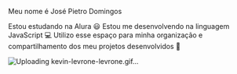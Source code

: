 Meu nome é José Pietro Domingos

Estou estudando na Alura 😃
Estou me desenvolvendo na linguagem JavaScript 💻
Utilizo esse espaço para minha organização e compartilhamento dos meu projetos desenvolvidos 📖

![Uploading kevin-levrone-levrone.gif…]()
